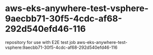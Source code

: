 # aws-eks-anywhere-test-vsphere-9aecbb71-30f5-4cdc-af68-292d540efd46-116
repository for use with E2E test job aws-eks-anywhere-test-vsphere:9aecbb71-30f5-4cdc-af68-292d540efd46-116
